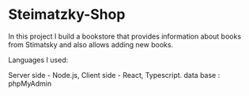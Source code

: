 # Steimatzky-Shop
In this project I build a bookstore that provides information about books from Stimatsky and also allows adding new books.

Languages I used: 

Server side - Node.js,
Client side - React, Typescript.
data base :
phpMyAdmin
